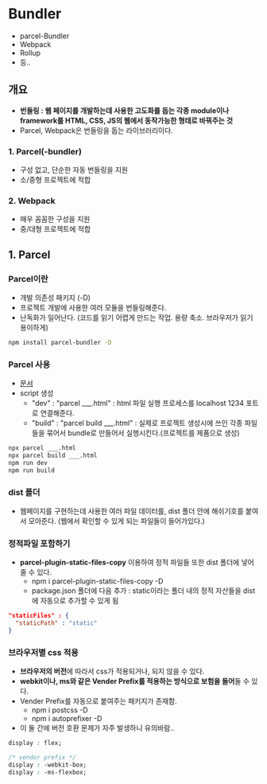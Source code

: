 # Bundler

- parcel-Bundler
- Webpack
- Rollup
- 등..



## 개요

- **번들링 : 웹 페이지를 개발하는데 사용한 고도화를 돕는 각종 module이나 framework를 HTML, CSS, JS의 웹에서 동작가능한 형태로 바꿔주는 것**
- Parcel, Webpack은 번들링을 돕는 라이브러리이다.

### 1. Parcel(-bundler)

- 구성 없고, 단순한 자동 번들링을 지원
- 소/중형 프로젝트에 적합

### 2. Webpack

- 매우 꼼꼼한 구성을 지원
- 중/대형 프로젝트에 적합



## 1. Parcel

### Parcel이란

- 개발 의존성 패키지 (-D)
- 프로젝트 개발에 사용한 여러 모듈을 번들링해준다.
- 난독화가 일어난다. (코드를 읽기 어렵게 만드는 작업. 용량 축소. 브라우저가 읽기 용이하게)

```bash
npm install parcel-bundler -D
```

### Parcel 사용

- [문서](https://ko.parceljs.org/)
- script 생성
  - "dev" : "parcel ___.html" : html 파일 실행 프로세스를 localhost 1234 포트로 연결해준다.
  - "build" : "parcel build ___.html" : 실제로 프로젝트 생성시에 쓰인 각종 파일들을 묶어서 bundle로 만들어서 실행시킨다.(프로젝트를 제품으로 생성)
 
```bash
npx parcel ___.html
npx parcel build ___.html
npm run dev
npm run build
```

### dist 폴더

- 웹페이지를 구현하는데 사용한 여러 파일 데이터를, dist 폴더 안에 해쉬기호를 붙여서 모아준다. (웹에서 확인할 수 있게 되는 파일들이 들어가있다.)

### 정적파일 포함하기

- **parcel-plugin-static-files-copy** 이용하여 정적 파일들 또한 dist 폴더에 넣어줄 수 있다.
  - npm i parcel-plugin-static-files-copy -D
  - package.json 폴더에 다음 추가 : static이라는 폴더 내의 정적 자산들을 dist에 자동으로 추가할 수 있게 됨

```json
"staticFiles" : {
  "staticPath" : "static"
}
```

### 브라우저별 css 적용

- **브라우저의 버전**에 따라서 css가 적용되거나, 되지 않을 수 있다.
- **webkit이나, ms와 같은 Vender Prefix를 적용하는 방식으로 보험을 들어**둘 수 있다.
- Vender Prefix를 자동으로 붙여주는 패키지가 존재함.
  - npm i postcss -D
  - npm i autoprefixer -D
- 이 둘 간에 버전 호환 문제가 자주 발생하니 유의바람..

```css
display : flex;

/* vendor prefix */
display : -webkit-box;
display : -ms-flexbox;
```
